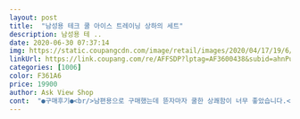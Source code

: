 ```yaml
---
layout: post 
title:  "남성용 테크 쿨 아이스 트레이닝 상하의 세트" 
description: 남성용 테 ..
date: 2020-06-30 07:37:14 
img: https://static.coupangcdn.com/image/retail/images/2020/04/17/19/6/5dadeaf1-da02-4c5f-ab4b-00b741392f88.jpg 
linkUrl: https://link.coupang.com/re/AFFSDP?lptag=AF3600438&subid=ahnPublicAsk&pageKey=1487815719&itemId=2554423606&vendorItemId=70546960675&traceid=V0-113-653a33eaac6e019c 
categories: [1006] 
color: F361A6 
price: 19900 
author: Ask View Shop 
cont:  "●구매후기●<br/>남편용으로 구매했는데 뜯자마자 쿨한 상쾌함이 너무 좋았습니다.<br/> 평소 L사이즈 입던 남편인데 중년이 되니 체중이 조금 늘어 XL사이즈로 구입했고 바로 입어보더니 시원해서 너무 좋다고 바로 입고 나갔네요.<br/> 봐서 중등 아들용도 구입해야 겠어요.<br/> 쿨감 굿입니다!!<br/>바지도 얇은데 모양이 잘 잡혀 있어서 보기 싫지 않더라구요.<br/><br/>아부지한테 딱 맞아요! 시원하게 입을 수 있을거 같아용!<br/>어두운 색이지만 냉감이 있어서 입기 편한가봐요 ㅎ<br/>열 많은 남편이 입더니 너무 시원하다고 하나 더 사달라고 하네요 ㅎ<br/>이거 신기해요!!! 일단 포장에서 꺼내는데 이미 옷이 차가웠구요<br/>" 
---
```

